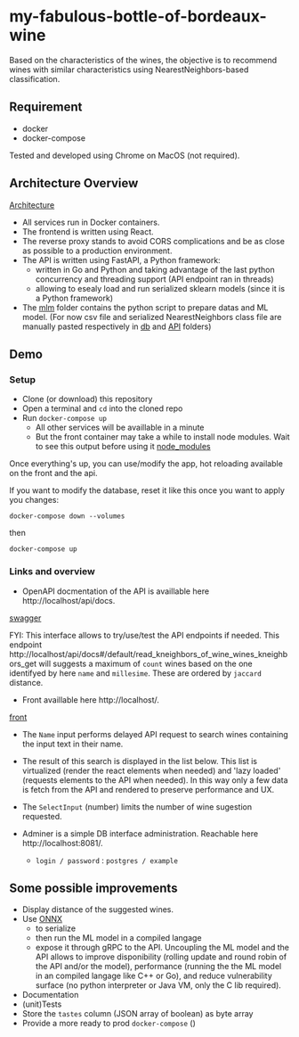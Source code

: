 # my-fabulous-bottle-of-bordeaux-wine
Based on the characteristics of the wines, the objective is to recommend wines with similar characteristics using NearestNeighbors-based classification.


## Requirement

- docker
- docker-compose

Tested and developed using Chrome on MacOS (not required).

## Architecture Overview

[Architecture](images/dev_schema.png)

- All services run in Docker containers.
- The frontend is written using React.
- The reverse proxy stands to avoid CORS complications and be as close as possible to a production environment.
- The API is written using FastAPI, a Python framework:
  - written in Go and Python and taking advantage of the last python concurrency and threading support (API endpoint ran in threads)
  - allowing to esealy load and run serialized sklearn models (since it is a Python framework)
- The [mlm](./mlm) folder contains the python script to prepare datas and ML model. (For now csv file and serialized NearestNeighbors class file are manually pasted respectively in [db](./db) and [API](./api/app) folders)

## Demo

### Setup

- Clone (or download) this repository
- Open a terminal and `cd` into the cloned repo
- Run `docker-compose up`
  - All other services will be availlable in a minute
  - But the front container may take a while to install node modules. Wait to see this output before using it [node_modules](images/node_modules.png)

Once everything's up, you can use/modify the app, hot reloading available on the front and the api.

If you want to modify the database, reset it like this once you want to apply you changes:

`docker-compose down --volumes`

then 

`docker-compose up`

### Links and overview

- OpenAPI docmentation of the API is availlable here http://localhost/api/docs.

[swagger](images/swagger.png)

FYI: This interface allows to try/use/test the API endpoints if needed. This endpoint http://localhost/api/docs#/default/read_kneighbors_of_wine_wines_kneighbors_get will suggests a maximum of `count` wines based on the one identifyed by here `name` and `millesime`. These are ordered by `jaccard` distance.

- Front availlable here http://localhost/.

[front](images/app.png)

  - The `Name` input performs delayed API request to search wines containing the input text in their name.
  - The result of this search is displayed in the list below. This list is virtualized (render the react elements when needed) and 'lazy loaded' (requests elements to the API when needed). In this way only a few data is fetch from the API and rendered to preserve performance and UX.
  - The `SelectInput` (number) limits the number of wine sugestion requested.

- Adminer is a simple DB interface administration. Reachable here http://localhost:8081/.
  - `login / password` : `postgres / example`

## Some possible improvements

- Display distance of the suggested wines.
- Use [ONNX](https://onnxruntime.ai/) 
  - to serialize 
  - then run the ML model in a compiled langage
  - expose it through gRPC to the API. Uncoupling the ML model and the API allows to improve disponibility (rolling update and round robin of the API and/or the model), performance (running the the ML model in an compiled langage like C++ or Go), and reduce vulnerability surface (no python interpreter or Java VM, only the C lib required).
- Documentation
- (unit)Tests
- Store the `tastes` column (JSON array of boolean) as byte array
- Provide a more ready to prod `docker-compose` ()
